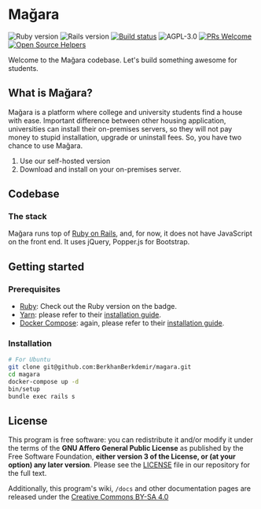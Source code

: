 # Mağara

![Ruby version](https://img.shields.io/badge/Ruby-v2.5.1-green.svg)
![Rails version](https://img.shields.io/badge/Rails-v5.2.1-green.svg)
[![Build status](https://travis-ci.com/BerkhanBerkdemir/magara.svg?branch=master)](https://travis-ci.com/BerkhanBerkdemir/magara)
![AGPL-3.0](https://img.shields.io/badge/license-AGPL--3.0-blue.svg)
[![PRs Welcome](https://img.shields.io/badge/PRs-welcome-brightgreen.svg)](http://makeapullrequest.com)
[![Open Source Helpers](https://www.codetriage.com/berkhanberkdemir/magara/badges/users.svg)](https://www.codetriage.com/berkhanberkdemir/magara)

Welcome to the Mağara codebase. Let's build something awesome for students.

## What is Mağara?

Mağara is a platform where college and university students find a house with ease. Important difference between other housing application, universities can install their on-premises servers, so they will not pay money to stupid installation, upgrade or uninstall fees. So, you have two chance to use Mağara.

1. Use our self-hosted version
2. Download and install on your on-premises server.

## Codebase

### The stack

Mağara runs top of [Ruby on Rails](https://rubyonrails.org), and, for now, it does not have JavaScript on the front end. It uses jQuery, Popper.js for Bootstrap.

## Getting started

### Prerequisites

* [Ruby](https://www.ruby-lang.org/en/): Check out the Ruby version on the badge.
* [Yarn](https://yarnpkg.com/en/): please refer to their [installation guide](https://yarnpkg.com/en/docs/install).
* [Docker Compose](https://docs.docker.com/compose): again, please refer to their [installation guide](https://docs.docker.com/compose/install).

### Installation

```bash
# For Ubuntu
git clone git@github.com:BerkhanBerkdemir/magara.git
cd magara
docker-compose up -d
bin/setup
bundle exec rails s
```

## License

This program is free software: you can redistribute it and/or modify it under the terms of the **GNU Affero General Public License** as published by the Free Software Foundation, **either version 3 of the License, or (at your option) any later version**. Please see the [LICENSE](LICENSE) file in our repository for the full text.

Additionally, this program's wiki, `/docs` and other documentation pages are released under the [Creative Commons BY-SA 4.0][CC]

[CC]: https://creativecommons.org/licenses/by-sa/4.0/legalcode.txt
